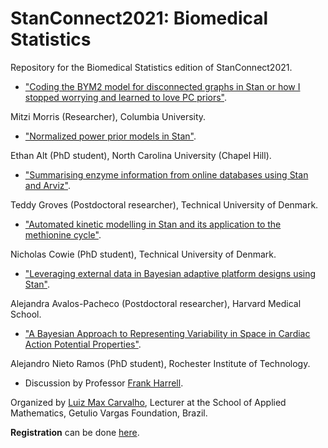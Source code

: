 # StanConnect2021: Biomedical Statistics

Repository for the Biomedical Statistics edition of StanConnect2021.

- ["Coding the BYM2 model for disconnected graphs in Stan or how I stopped worrying and learned to love PC priors"](https://github.com/maxbiostat/StanConnect2021_Biostatistics/blob/main/talk_1/mitzi.md).

 Mitzi Morris (Researcher), Columbia University.

- ["Normalized power prior models in Stan"](https://github.com/maxbiostat/StanConnect2021_Biostatistics/blob/main/talk_2/ethan.md).

Ethan Alt (PhD student), North Carolina University (Chapel Hill).

- ["Summarising enzyme information from online databases using Stan and Arviz"](https://github.com/maxbiostat/StanConnect2021_Biostatistics/blob/main/talk_3/teddy.md).

Teddy Groves (Postdoctoral researcher), Technical University of Denmark.

- ["Automated kinetic modelling in Stan and its application to the methionine cycle"](https://github.com/maxbiostat/StanConnect2021_Biostatistics/blob/main/talk_4/nick.md).

Nicholas Cowie (PhD student), Technical University of Denmark.

- ["Leveraging external data in Bayesian adaptive platform designs using Stan"](https://github.com/maxbiostat/StanConnect2021_Biostatistics/blob/main/talk_5/alejandra.md).

Alejandra Avalos-Pacheco (Postdoctoral researcher), Harvard Medical School. 

- ["A Bayesian Approach to Representing Variability in Space in Cardiac Action Potential Properties"](https://github.com/maxbiostat/StanConnect2021_Biostatistics/blob/main/talk_6/alejandro.md).

Alejandro Nieto Ramos (PhD student), Rochester Institute of Technology.

- Discussion by Professor [Frank Harrell](https://biostat.app.vumc.org/wiki/Main/FrankHarrell). 

Organized by [Luiz Max Carvalho](https://github.com/maxbiostat/), Lecturer at the School of Applied Mathematics, Getulio Vargas Foundation, Brazil. 

**Registration** can be done [here](https://www.eventbrite.com/e/159548589125).
